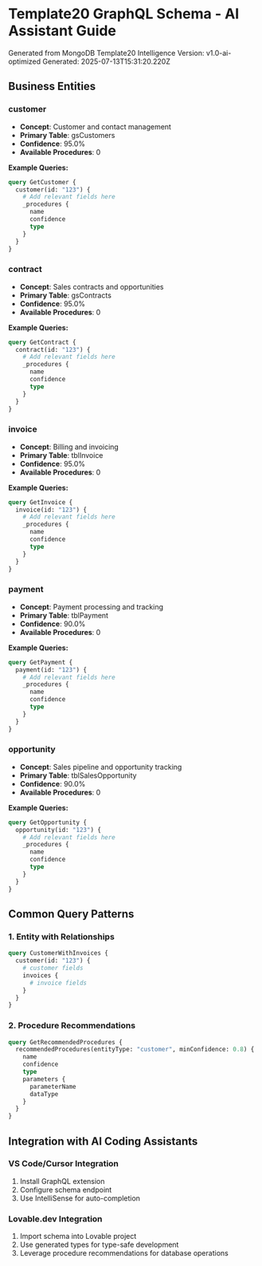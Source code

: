 # Template20 GraphQL Schema - AI Assistant Guide

Generated from MongoDB Template20 Intelligence
Version: v1.0-ai-optimized
Generated: 2025-07-13T15:31:20.220Z

## Business Entities

### customer
- **Concept**: Customer and contact management
- **Primary Table**: gsCustomers
- **Confidence**: 95.0%
- **Available Procedures**: 0

**Example Queries:**
```graphql
query GetCustomer {
  customer(id: "123") {
    # Add relevant fields here
    _procedures {
      name
      confidence
      type
    }
  }
}
```

### contract
- **Concept**: Sales contracts and opportunities
- **Primary Table**: gsContracts
- **Confidence**: 95.0%
- **Available Procedures**: 0

**Example Queries:**
```graphql
query GetContract {
  contract(id: "123") {
    # Add relevant fields here
    _procedures {
      name
      confidence
      type
    }
  }
}
```

### invoice
- **Concept**: Billing and invoicing
- **Primary Table**: tblInvoice
- **Confidence**: 95.0%
- **Available Procedures**: 0

**Example Queries:**
```graphql
query GetInvoice {
  invoice(id: "123") {
    # Add relevant fields here
    _procedures {
      name
      confidence
      type
    }
  }
}
```

### payment
- **Concept**: Payment processing and tracking
- **Primary Table**: tblPayment
- **Confidence**: 90.0%
- **Available Procedures**: 0

**Example Queries:**
```graphql
query GetPayment {
  payment(id: "123") {
    # Add relevant fields here
    _procedures {
      name
      confidence
      type
    }
  }
}
```

### opportunity
- **Concept**: Sales pipeline and opportunity tracking
- **Primary Table**: tblSalesOpportunity
- **Confidence**: 90.0%
- **Available Procedures**: 0

**Example Queries:**
```graphql
query GetOpportunity {
  opportunity(id: "123") {
    # Add relevant fields here
    _procedures {
      name
      confidence
      type
    }
  }
}
```

## Common Query Patterns

### 1. Entity with Relationships
```graphql
query CustomerWithInvoices {
  customer(id: "123") {
    # customer fields
    invoices {
      # invoice fields
    }
  }
}
```

### 2. Procedure Recommendations
```graphql
query GetRecommendedProcedures {
  recommendedProcedures(entityType: "customer", minConfidence: 0.8) {
    name
    confidence
    type
    parameters {
      parameterName
      dataType
    }
  }
}
```

## Integration with AI Coding Assistants

### VS Code/Cursor Integration
1. Install GraphQL extension
2. Configure schema endpoint
3. Use IntelliSense for auto-completion

### Lovable.dev Integration
1. Import schema into Lovable project
2. Use generated types for type-safe development
3. Leverage procedure recommendations for database operations
